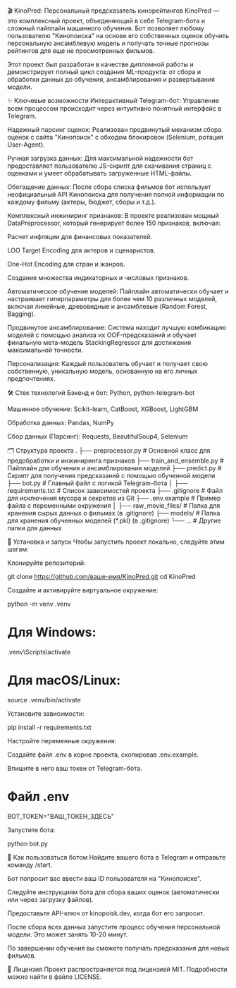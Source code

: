 🎬 KinoPred: Персональный предсказатель кинорейтингов
KinoPred — это комплексный проект, объединяющий в себе Telegram-бота и сложный пайплайн машинного обучения. Бот позволяет любому пользователю "Кинопоиска" на основе его собственных оценок обучить персональную ансамблевую модель и получать точные прогнозы рейтингов для еще не просмотренных фильмов.

Этот проект был разработан в качестве дипломной работы и демонстрирует полный цикл создания ML-продукта: от сбора и обработки данных до обучения, ансамблирования и развертывания модели.

✨ Ключевые возможности
Интерактивный Telegram-бот: Управление всем процессом происходит через интуитивно понятный интерфейс в Telegram.

Надежный парсинг оценок: Реализован продвинутый механизм сбора оценок с сайта "Кинопоиск" с обходом блокировок (Selenium, ротация User-Agent).

Ручная загрузка данных: Для максимальной надежности бот предоставляет пользователю JS-скрипт для скачивания страниц с оценками и умеет обрабатывать загруженные HTML-файлы.

Обогащение данных: После сбора списка фильмов бот использует неофициальный API Кинопоиска для получения полной информации по каждому фильму (актеры, бюджет, сборы и т.д.).

Комплексный инжиниринг признаков: В проекте реализован мощный DataPreprocessor, который генерирует более 150 признаков, включая:

Расчет инфляции для финансовых показателей.

LOO Target Encoding для актеров и сценаристов.

One-Hot Encoding для стран и жанров.

Создание множества индикаторных и числовых признаков.

Автоматическое обучение моделей: Пайплайн автоматически обучает и настраивает гиперпараметры для более чем 10 различных моделей, включая линейные, древовидные и ансамблевые (Random Forest, Bagging).

Продвинутое ансамблирование: Система находит лучшую комбинацию моделей с помощью анализа их OOF-предсказаний и обучает финальную мета-модель StackingRegressor для достижения максимальной точности.

Персонализация: Каждый пользователь обучает и получает свою собственную, уникальную модель, основанную на его личных предпочтениях.

🛠️ Стек технологий
Бэкенд и бот: Python, python-telegram-bot

Машинное обучение: Scikit-learn, CatBoost, XGBoost, LightGBM

Обработка данных: Pandas, NumPy

Сбор данных (Парсинг): Requests, BeautifulSoup4, Selenium

🗂️ Структура проекта
.
├── preprocessor.py         # Основной класс для предобработки и инжиниринга признаков
├── train_and_ensemble.py   # Пайплайн для обучения и ансамблирования моделей
├── predict.py              # Скрипт для получения предсказаний с помощью обученной модели
├── bot.py                  # Главный файл с логикой Telegram-бота
│
├── requirements.txt        # Список зависимостей проекта
├── .gitignore              # Файл для исключения мусора и секретов из Git
├── .env.example            # Пример файла с переменными окружения
│
├── raw_movie_files/        # Папка для хранения сырых данных о фильмах (в .gitignore)
├── models/                 # Папка для хранения обученных моделей (*.pkl) (в .gitignore)
└── ...                     # Другие папки для данных

🚀 Установка и запуск
Чтобы запустить проект локально, следуйте этим шагам:

Клонируйте репозиторий:

git clone https://github.com/ваше-имя/KinoPred.git
cd KinoPred

Создайте и активируйте виртуальное окружение:

python -m venv .venv
# Для Windows:
.venv\Scripts\activate
# Для macOS/Linux:
source .venv/bin/activate

Установите зависимости:

pip install -r requirements.txt

Настройте переменные окружения:

Создайте файл .env в корне проекта, скопировав .env.example.

Впишите в него ваш токен от Telegram-бота.

# Файл .env
BOT_TOKEN="ВАШ_ТОКЕН_ЗДЕСЬ"

Запустите бота:

python bot.py

💬 Как пользоваться ботом
Найдите вашего бота в Telegram и отправьте команду /start.

Бот попросит вас ввести ваш ID пользователя на "Кинопоиске".

Следуйте инструкциям бота для сбора ваших оценок (автоматически или через загрузку файлов).

Предоставьте API-ключ от kinopoisk.dev, когда бот его запросит.

После сбора всех данных запустите процесс обучения персональной модели. Это может занять 10-20 минут.

По завершении обучения вы сможете получать предсказания для новых фильмов.

📄 Лицензия
Проект распространяется под лицензией MIT. Подробности можно найти в файле LICENSE.
